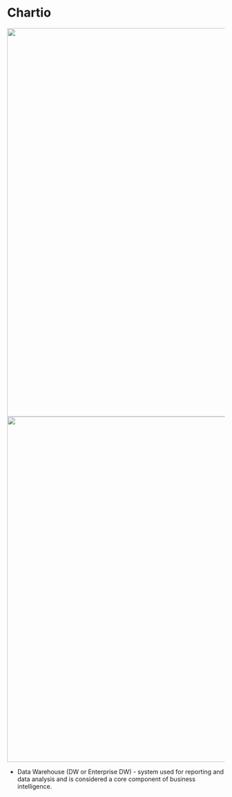 # Chartio

<img src="https://image.slidesharecdn.com/datawarehousearchitecture-130119000151-phpapp02/95/building-an-effective-data-warehouse-architecture-31-638.jpg?cb=1446136249" align="center" width="900">

<img src="https://i.ytimg.com/vi/8lHpioyvSng/hqdefault.jpg" align="center" width="800">


* Data Warehouse (DW or Enterprise DW) - system used for reporting and data analysis and is considered a core component of business intelligence.
